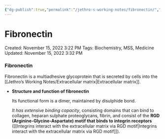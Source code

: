 ```yaml
---
{"dg-publish":true,"permalink":"/jethro-s-working-notes/fibronectin/","dgPassFrontmatter":true}
---
```



# Fibronectin

Created: November 15, 2022 3:22 PM
Tags: Biochemistry, MSS, Medicine
Updated: November 15, 2022 3:32 PM

### Fibronectin

Fibronectin is a multiadhesive glycoprotein that is secreted by cells into the [[Jethro’s Working Notes/Extracellular matrix\|Extracellular matrix]].

- **************************************************************************Structure and function of fibronectin**************************************************************************
    
    Its functional form is a dimer, maintained by disulphide bond.
    
    *It has extensive binding capacity*, consisting domains that can bind to collagen, heparan sulphate proteoglycans, fibrin, and consist of the **************************************RGD (Arginine-Glycine-Aspartate) motif that binds to integrin receptors************************************** ([[Integrins interact with the extracellular matrix via RGD motif\|Integrins interact with the extracellular matrix via RGD motif]]).